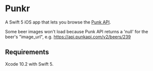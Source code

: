 # Punkr

A Swift 5 iOS app that lets you browse the [Punk API](https://punkapi.com/documentation/v2).

Some beer images won't load because Punk API returns a 'null' for the beer's "image_url", e.g. https://api.punkapi.com/v2/beers/239

## Requirements

Xcode 10.2 with Swift 5.